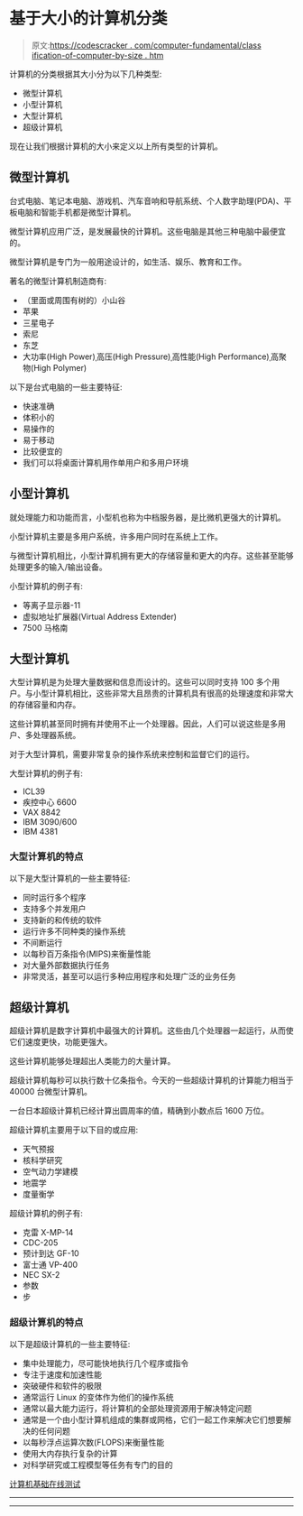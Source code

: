 # 基于大小的计算机分类

> 原文:[https://codescracker . com/computer-fundamental/class ification-of-computer-by-size . htm](https://codescracker.com/computer-fundamental/classification-of-computer-by-size.htm)

计算机的分类根据其大小分为以下几种类型:

*   微型计算机
*   小型计算机
*   大型计算机
*   超级计算机

现在让我们根据计算机的大小来定义以上所有类型的计算机。

## 微型计算机

台式电脑、笔记本电脑、游戏机、汽车音响和导航系统、个人数字助理(PDA)、平板电脑和智能手机都是微型计算机。

微型计算机应用广泛，是发展最快的计算机。这些电脑是其他三种电脑中最便宜的。

微型计算机是专门为一般用途设计的，如生活、娱乐、教育和工作。

著名的微型计算机制造商有:

*   （里面或周围有树的）小山谷
*   苹果
*   三星电子
*   索尼
*   东芝
*   大功率(High Power)ˌ高压(High Pressure)ˌ高性能(High Performance)ˌ高聚物(High Polymer)

以下是台式电脑的一些主要特征:

*   快速准确
*   体积小的
*   易操作的
*   易于移动
*   比较便宜的
*   我们可以将桌面计算机用作单用户和多用户环境

## 小型计算机

就处理能力和功能而言，小型机也称为中档服务器，是比微机更强大的计算机。

小型计算机主要是多用户系统，许多用户同时在系统上工作。

与微型计算机相比，小型计算机拥有更大的存储容量和更大的内存。这些甚至能够处理更多的输入/输出设备。

小型计算机的例子有:

*   等离子显示器-11
*   虚拟地址扩展器(Virtual Address Extender)
*   7500 马格南

## 大型计算机

大型计算机是为处理大量数据和信息而设计的。这些可以同时支持 100 多个用户。与小型计算机相比，这些非常大且昂贵的计算机具有很高的处理速度和非常大的存储容量和内存。

这些计算机甚至同时拥有并使用不止一个处理器。因此，人们可以说这些是多用户、多处理器系统。

对于大型计算机，需要非常复杂的操作系统来控制和监督它们的运行。

大型计算机的例子有:

*   ICL39
*   疾控中心 6600
*   VAX 8842
*   IBM 3090/600
*   IBM 4381

### 大型计算机的特点

以下是大型计算机的一些主要特征:

*   同时运行多个程序
*   支持多个并发用户
*   支持新的和传统的软件
*   运行许多不同种类的操作系统
*   不间断运行
*   以每秒百万条指令(MIPS)来衡量性能
*   对大量外部数据执行任务
*   非常灵活，甚至可以运行多种应用程序和处理广泛的业务任务

## 超级计算机

超级计算机是数字计算机中最强大的计算机。这些由几个处理器一起运行，从而使它们速度更快，功能更强大。

这些计算机能够处理超出人类能力的大量计算。

超级计算机每秒可以执行数十亿条指令。今天的一些超级计算机的计算能力相当于 40000 台微型计算机。

一台日本超级计算机已经计算出圆周率的值，精确到小数点后 1600 万位。

超级计算机主要用于以下目的或应用:

*   天气预报
*   核科学研究
*   空气动力学建模
*   地震学
*   度量衡学

超级计算机的例子有:

*   克雷 X-MP-14
*   CDC-205
*   预计到达 GF-10
*   富士通 VP-400
*   NEC SX-2
*   参数
*   步

### 超级计算机的特点

以下是超级计算机的一些主要特征:

*   集中处理能力，尽可能快地执行几个程序或指令
*   专注于速度和加速性能
*   突破硬件和软件的极限
*   通常运行 Linux 的变体作为他们的操作系统
*   通常以最大能力运行，将计算机的全部处理资源用于解决特定问题
*   通常是一个由小型计算机组成的集群或网格，它们一起工作来解决它们想要解决的任何问题
*   以每秒浮点运算次数(FLOPS)来衡量性能
*   使用大内存执行复杂的计算
*   对科学研究或工程模型等任务有专门的目的

[计算机基础在线测试](/exam/showtest.php?subid=14)

* * *

* * *